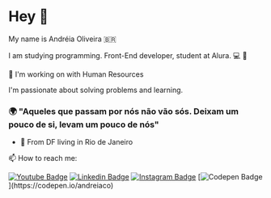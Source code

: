 

# Hey 👋

My name is Andréia Oliveira 🇧🇷

I am studying programming. Front-End developer, student at Alura.  💻 🥰

🔭 I'm working on with Human Resources

I'm passionate about solving problems and learning. 

### 🌍 "Aqueles que passam por nós não vão sós. Deixam um pouco de si, levam um pouco de nós" 

- 📍 From DF living in Rio de Janeiro

📫 How to reach me:

[![Youtube Badge](https://img.shields.io/badge/-Youtube-FF0000?style=flat-square&labelColor=FF0000&logo=youtube&logoColor=white&link=https://www.youtube.com/channel/UCRhKK6VrISnIWPJjYxBPKnA/videos)](https://www.youtube.com/channel/UCN0rZmt8DbJ0oX72Me8orhw) [![Linkedin Badge](https://img.shields.io/badge/-LinkedIn-blue?style=flat-square&logo=Linkedin&logoColor=white&link=https://www.linkedin.com/in/andr%C3%A9ia-oliveira-75544b18/)](https://https://www.linkedin.com/in/andr%C3%A9ia-oliveira-75544b18/) [![Instagram Badge](https://img.shields.io/badge/-Instagram-violet?style=flat-square&logo=Instagram&logoColor=white&link=https://www.instagram.com/andreia_oliveira/)](https://www.instagram.com/andreia_oliveira/) [![Codepen Badge](https://img.shields.io/badge/-Codepen-black?style=flat-square&logo=Codepen&logoColor=white&link=[https://codepen.io/andreiaco](https://codepen.io/andreiaco))](https://codepen.io/andreiaco)



